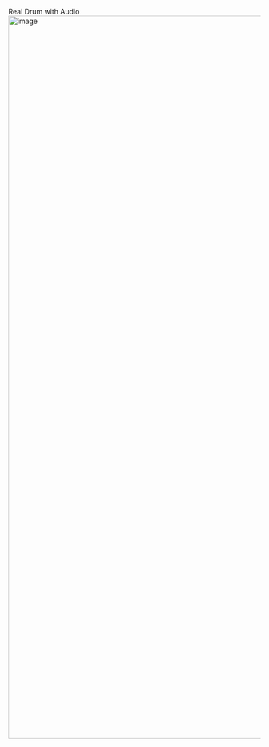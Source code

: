 Real Drum with Audio
<img width="1440" alt="image" src="https://github.com/devpravesh/Drum-Kit/assets/88076276/a6c871fd-f708-4d17-b975-5d55ad2c388d">
